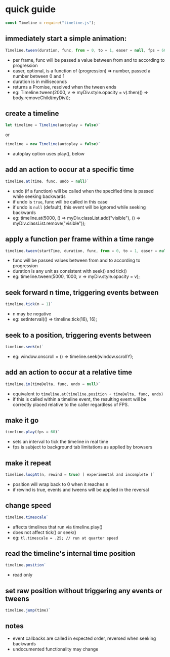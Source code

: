 # quick guide

```js
const Timeline = require("timeline.js");
```

## immediately start a simple animation:

```js
Timeline.tween(duration, func, from = 0, to = 1, easer = null, fps = 60)`
```

* per frame, func will be passed a value between from and to according to progression
* easer, optional, is a function of (progression) => number, passed a number between 0 and 1
* duration is in milliseconds
* returns a Promise, resolved when the tween ends
* eg: Timeline.tween(2000, v => myDiv.style.opacity = v).then(() => body.removeChild(myDiv));

## create a timeline

```js
let timeline = Timeline(autoplay = false)`
```

or

```js
timeline = new Timeline(autoplay = false)`
```

* autoplay option uses play(), below

## add an action to occur at a specific time

```js
timeline.at(time, func, undo = null)`
```

* undo (if a function) will be called when the specified time is passed while seeking backwards
* if undo is `true`, func will be called in this case
* if undo is `null` (default), this event will be ignored while seeking backwards
* eg: timeline.at(5000, () => myDiv.classList.add("visible"), () => myDiv.classList.remove("visible"));

## apply a function per frame within a time range

```js
timeline.tween(startTime, duration, func, from = 0, to = 1, easer = null)`
```

* func will be passed values between from and to according to progression
* duration is any unit as consistent with seek() and tick()
* eg: timeline.tween(5000, 1000, v => myDiv.style.opacity = v);

## seek forward n time, triggering events between

```js
timeline.tick(n = 1)`
```

* n may be negative
* eg: setInterval(() => timeline.tick(16), 16);

## seek to a position, triggering events between

```js
timeline.seek(n)`
```

* eg: window.onscroll = () => timeline.seek(window.scrollY);

## add an action to occur at a relative time

```js
timeline.in(timeDelta, func, undo = null)`
```

* equivalent to `timeline.at(timeline.position + timeDelta, func, undo)`
* if this is called within a timeline event, the resulting event will be correctly placed relative to the caller regardless of FPS.

## make it go

```js
timeline.play(fps = 60)`
```

* sets an interval to tick the timeline in real time
* fps is subject to background tab limitations as applied by browsers

## make it repeat

```js
timeline.loopAt(n, rewind = true) [ experimental and incomplete ]`
```

* position will wrap back to 0 when it reaches n
* if rewind is true, events and tweens will be applied in the reversal
 
## change speed

```js
timeline.timescale`
```

* affects timelines that run via timeline.play()
* does not affect tick() or seek()
* eg: `tl.timescale = .25; // run at quarter speed`

## read the timeline's internal time position

```js
timeline.position`
```

* read only

## set raw position without triggering any events or tweens

```js
timeline.jump(time)`
```


## notes

* event callbacks are called in expected order, reversed when seeking backwards
* undocumented functionality may change

